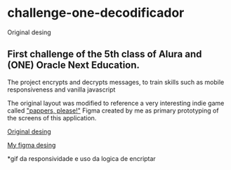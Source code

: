 # challenge-one-decodificador
Original desing

## First challenge of the 5th class of Alura and (ONE) Oracle Next Education. 
The project encrypts and decrypts messages, to train skills such as mobile responsiveness and vanilla javascript


The original layout was modified to reference a very interesting indie game called ["pappers, please!"](https://papersplease.fandom.com/wiki/Papers_Please_Wiki "pappers, please! wiki")
Figma created by me as primary prototyping of the screens of this application.

[Original desing](https://github.com/prbn97/challenge-one-decodificador)

[My figma desing](https://github.com/prbn97/challenge-one-decodificador)


*gif da responsividade e uso da logica de encriptar

